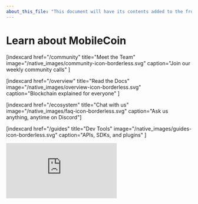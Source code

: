```yaml
---
about_this_file: "This document will have its contents added to the front page beneath the hero section and above the footer. Note that when mixing md and html, you must include line breaks so the interpreter knows to switch rules, and be aware than too much leading space might be read as a <code> block"
---
```


<h1 className="text-center text-xl md:text-1.5xl mb-8">Learn about MobileCoin</h1>

<div className="section index-cards">
<div className="width">
<div className="grid grid-cols-1 md:grid-cols-2 xl:grid-cols-4">

[indexcard href="/community" title="Meet the Team" image="/native_images/community-icon-borderless.svg"
    caption="Join our weekly community calls" ]
    
[indexcard href="/overview" title="Read the Docs" image="/native_images/overview-icon-borderless.svg" 
    caption="Blockchain explained for everyone" ]
    
[indexcard href="/ecosystem" title="Chat with us" image="/native_images/faq-icon-borderless.svg" 
    caption="Ask us anything, anytime on Discord"]

[indexcard href="/guides" title="Dev Tools" image="/native_images/guides-icon-borderless.svg" 
    caption="APIs, SDKs, and plugins" ]

</div>
</div>
</div>
  
  <div className="section video-embed relative w-4/5 max-w-[800px] m-auto">
<div className="pb-[56.25%] relative overflow-hidden rounded-lg">
<iframe src="https://www.youtube.com/embed/DAyojx67Stg" title="YouTube video player" 
  frameborder="0" allow="accelerometer; autoplay; clipboard-write; encrypted-media; gyroscope; picture-in-picture" allowfullscreen 
className="w-full h-full absolute inset-0"></iframe>
</div>
</div>
